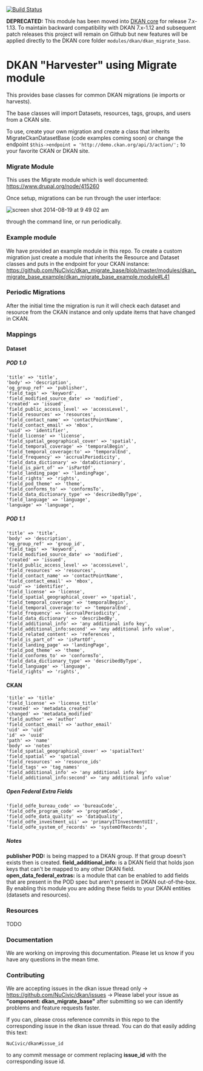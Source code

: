 [![Build Status](https://circleci.com/gh/NuCivic/dkan_migrate_base.svg?branch=7.x-1.x&style=svg)](https://circleci.com/gh/NuCivic/dkan_migrate_base)

**DEPRECATED:** This module has been moved into [DKAN core](https://github.com/NuCivic/dkan) for release 7.x-1.13. To maintain backward compatibility with DKAN 7.x-1.12 and subsequent patch releases this project will remain on Github but new features will be applied directly to the DKAN core folder `modules/dkan/dkan_migrate_base`.

DKAN "Harvester" using Migrate module
=================
This provides base classes for common DKAN migrations (ie imports or harvests).

The base classes will import Datasets, resources, tags, groups, and users from a CKAN site.

To use, create your own migration and create a class that inherits MigrateCkanDatasetBase (code examples coming soon) or change the endpoint ``$this->endpoint = 'http://demo.ckan.org/api/3/action/';`` to your favorite CKAN or DKAN site.

### Migrate Module
This uses the Migrate module which is well documented: https://www.drupal.org/node/415260

Once setup, migrations can be run through the user interface:

![screen shot 2014-08-19 at 9 49 02 am](https://cloud.githubusercontent.com/assets/512243/3968050/13c20b04-27b3-11e4-9365-3567a9adcc2d.png)

through the command line, or run periodically.

### Example module

We have provided an example module in this repo. To create a custom migration just create a module that inherits the Resource and Dataset classes and puts in the endpoint for your CKAN instance: https://github.com/NuCivic/dkan_migrate_base/blob/master/modules/dkan_migrate_base_example/dkan_migrate_base_example.module#L41

### Periodic Migrations
After the initial time the migration is run it will check each dataset and resource from the CKAN instance and only update items that have changed in CKAN.

### Mappings

#### Dataset

##### POD 1.0
```
'title' => 'title',
'body' => 'description',
'og_group_ref' => 'publisher',
'field_tags' => 'keyword',
'field_modified_source_date' => 'modified',
'created' => 'issued',
'field_public_access_level' => 'accessLevel',
'field_resources' => 'resources',
'field_contact_name' => 'contactPointName',
'field_contact_email' => 'mbox',
'uuid' => 'identifier',
'field_license' => 'license',
'field_spatial_geographical_cover' => 'spatial',
'field_temporal_coverage' => 'temporalBegin',
'field_temporal_coverage:to' => 'temporalEnd',
'field_frequency' => 'accrualPeriodicity',
'field_data_dictionary' => 'dataDictionary',
'field_is_part_of' => 'isPartOf',
'field_landing_page' => 'landingPage',
'field_rights' => 'rights',
'field_pod_theme' => 'theme',
'field_conforms_to' => 'conformsTo',
'field_data_dictionary_type' => 'describedByType',
'field_language' => 'language',
'language' => 'language',
```

##### POD 1.1
```      
'title' => 'title',
'body' => 'description',
'og_group_ref' => 'group_id',
'field_tags' => 'keyword',
'field_modified_source_date' => 'modified',
'created' => 'issued',
'field_public_access_level' => 'accessLevel',
'field_resources' => 'resources',
'field_contact_name' => 'contactPointName',
'field_contact_email' => 'mbox',
'uuid' => 'identifier',
'field_license' => 'license',
'field_spatial_geographical_cover' => 'spatial',
'field_temporal_coverage' => 'temporalBegin',
'field_temporal_coverage:to' => 'temporalEnd',
'field_frequency' => 'accrualPeriodicity',
'field_data_dictionary' => 'describedBy',
'field_additional_info' => 'any additional info key',
'field_additional_info:second' => 'any additional info value',
'field_related_content' => 'references',
'field_is_part_of' => 'isPartOf',
'field_landing_page' => 'landingPage',
'field_pod_theme' => 'theme',
'field_conforms_to' => 'conformsTo',
'field_data_dictionary_type' => 'describedByType',
'field_language' => 'language',
'field_rights' => 'rights',
```

#### CKAN
```
'title' => 'title'
'field_license' => 'license_title'
'created' => 'metadata_created'
'changed' => 'metadata_modified'
'field_author' => 'author'
'field_contact_email' => 'author_email'
'uid' => 'uid'
'id' => 'uuid'
'path' => 'name'
'body' => 'notes'
'field_spatial_geographical_cover' => 'spatialText'
'field_spatial' => 'spatial'
'field_resources' => 'resource_ids'
'field_tags' => 'tag_names'
'field_additional_info' => 'any additional info key'
'field_additional_info:second' => 'any additional info value'
```

##### Open Federal Extra Fields
```
'field_odfe_bureau_code' => 'bureauCode',
'field_odfe_program_code' => 'programCode',
'field_odfe_data_quality' => 'dataQuality',
'field_odfe_investment_uii' => 'primaryITInvestmentUII',
'field_odfe_system_of_records' => 'systemOfRecords',
```

##### Notes
**publisher POD:** is being mapped to a DKAN group. If that group doesn't exists then is created.
**field_additional_info:** is a DKAN field that holds json keys that can't be mapped to any other DKAN field. 
**open_data_federal_extras:** is a module that can be enabled to add fields that are present in the POD spec but aren't present in DKAN out-of-the-box. By enabling this module you are adding these fields to your DKAN entities (datasets and resources).

### Resources
TODO

### Documentation
We are working on improving this documentation. Please let us know if you have any questions in the mean time.


### Contributing

We are accepting issues in the dkan issue thread only -> https://github.com/NuCivic/dkan/issues -> Please label your issue as **"component: dkan_migrate_base"** after submitting so we can identify problems and feature requests faster.

If you can, please cross reference commits in this repo to the corresponding issue in the dkan issue thread. You can do that easily adding this text:

```
NuCivic/dkan#issue_id
``` 

to any commit message or comment replacing **issue_id** with the corresponding issue id.

